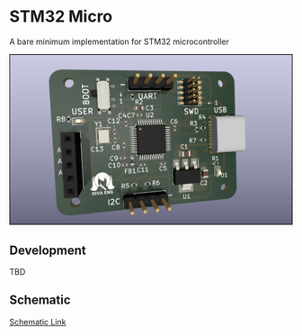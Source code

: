 # STM32 Micro
A bare minimum implementation for STM32 microcontroller

![STM32 board](stm32.png)

## Development
TBD

## Schematic

[Schematic Link](./schematic.pdf)